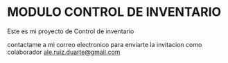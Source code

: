 # MODULO CONTROL DE INVENTARIO 


Este es mi proyecto de Control de inventario

contactame a mi correo electronico para enviarte la invitacion como colaborador ale.ruiz.duarte@gmail.com
